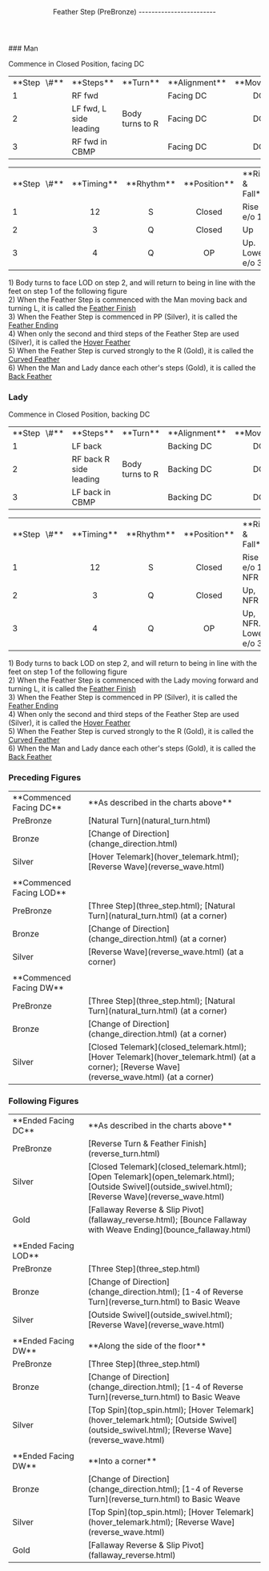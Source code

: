 <header>Feather Step (PreBronze)
------------------------

 </header>### Man

Commence in Closed Position, facing DC

 <table class="style1"> <tbody><tr> <td style="width:10%">**Step<span style="color:white">\_</span>\#**</td> <td style="width:38%">**Steps**</td> <td style="width:20%">**Turn**</td> <td style="width:16%">**Alignment**</td> <td style="width:16%;text-align:center">**Moving**</td> </tr> <tr> <td>1</td> <td>RF fwd</td> <td> </td> <td>Facing DC</td> <td style="text-align:center">DC</td> </tr> <tr> <td>2</td> <td>LF fwd, L side leading</td> <td>Body turns to R</td> <td>Facing DC</td> <td style="text-align:center">DC</td> </tr> <tr> <td>3</td> <td>RF fwd in CBMP</td> <td> </td> <td>Facing DC</td> <td style="text-align:center">DC</td> </tr> </tbody></table>

 <table class="style1"> <tbody><tr> <td style="width:10%">**Step<span style="color:white">\_</span>\#**</td> <td style="width:10%;text-align:center">**Timing**</td> <td style="width:10%;text-align:center">**Rhythm**</td> <td style="width:20%;text-align:center">**Position**</td> <td style="width:30%">**Rise &amp; Fall**</td> <td style="width:10%;text-align:center">**Sway**</td> <td style="width:10%;text-align:right">**Footwork**</td> </tr> <tr> <td>1</td> <td style="text-align:center">12</td> <td style="text-align:center">S</td> <td style="text-align:center">Closed</td> <td>Rise e/o 1</td> <td style="text-align:center"></td> <td style="text-align:right">HT</td> </tr> <tr> <td>2 </td> <td style="text-align:center">3</td> <td style="text-align:center">Q</td> <td style="text-align:center">Closed</td> <td>Up</td> <td style="text-align:center">R</td> <td style="text-align:right">T</td> </tr> <tr> <td>3</td> <td style="text-align:center">4</td> <td style="text-align:center">Q</td> <td style="text-align:center">OP</td> <td>Up. Lower e/o 3</td> <td style="text-align:center">R</td> <td style="text-align:right">TH</td> </tr> </tbody></table>

1\) Body turns to face LOD on step 2, and will return to being in line with the feet on step 1 of the following figure  
 2) When the Feather Step is commenced with the Man moving back and turning L, it is called the [Feather Finish](reverse_turn.html)  
 3) When the Feather Step is commenced in PP (Silver), it is called the [Feather Ending](feather_ending.html)  
 4) When only the second and third steps of the Feather Step are used (Silver), it is called the [Hover Feather](hover_feather.html)  
 5) When the Feather Step is curved strongly to the R (Gold), it is called the [Curved Feather](curved_feather_back.html)  
 6) When the Man and Lady dance each other's steps (Gold), it is called the [Back Feather](curved_feather_back.html)

### Lady

Commence in Closed Position, backing DC

 <table class="style1"> <tbody><tr> <td style="width:10%">**Step<span style="color:white">\_</span>\#**</td> <td style="width:38%">**Steps**</td> <td style="width:20%">**Turn**</td> <td style="width:16%">**Alignment**</td> <td style="width:16%;text-align:center">**Moving**</td> </tr> <tr> <td>1</td> <td>LF back</td> <td> </td> <td>Backing DC</td> <td style="text-align:center">DC</td> </tr> <tr> <td>2</td> <td>RF back R side leading</td> <td>Body turns to R</td> <td>Backing DC</td> <td style="text-align:center">DC</td> </tr> <tr> <td>3</td> <td>LF back in CBMP</td> <td> </td> <td>Backing DC</td> <td style="text-align:center">DC</td> </tr> </tbody></table>

 <table class="style1"> <tbody><tr> <td style="width:10%">**Step<span style="color:white">\_</span>\#**</td> <td style="width:10%;text-align:center">**Timing**</td> <td style="width:10%;text-align:center">**Rhythm**</td> <td style="width:20%;text-align:center">**Position**</td> <td style="width:30%">**Rise &amp; Fall**</td> <td style="width:10%;text-align:center">**Sway**</td> <td style="width:10%;text-align:right">**Footwork**</td> </tr> <tr> <td>1</td> <td style="text-align:center">12</td> <td style="text-align:center">S</td> <td style="text-align:center">Closed</td> <td>Rise e/o 1, NFR</td> <td style="text-align:center"></td> <td style="text-align:right">TH</td> </tr> <tr> <td>2</td> <td style="text-align:center">3</td> <td style="text-align:center">Q</td> <td style="text-align:center">Closed</td> <td>Up, NFR</td> <td style="text-align:center">L</td> <td style="text-align:right">TH</td> </tr> <tr> <td>3</td> <td style="text-align:center">4</td> <td style="text-align:center">Q</td> <td style="text-align:center">OP</td> <td>Up, NFR. Lower e/o 3</td> <td style="text-align:center">L</td> <td style="text-align:right">TH</td> </tr> </tbody></table>

1\) Body turns to back LOD on step 2, and will return to being in line with the feet on step 1 of the following figure  
 2) When the Feather Step is commenced with the Lady moving forward and turning L, it is called the [Feather Finish](reverse_turn.html)  
 3) When the Feather Step is commenced in PP (Silver), it is called the [Feather Ending](feather_ending.html)  
 4) When only the second and third steps of the Feather Step are used (Silver), it is called the [Hover Feather](hover_feather.html)  
 5) When the Feather Step is curved strongly to the R (Gold), it is called the [Curved Feather](curved_feather_back.html)  
 6) When the Man and Lady dance each other's steps (Gold), it is called the [Back Feather](curved_feather_back.html)

### Preceding Figures

 <table> <tbody><tr> <td style="width:30%">**Commenced Facing DC**</td> <td>**As described in the charts above**</td> </tr> <tr> <td style="width:30%">PreBronze</td> <td> [Natural Turn](natural_turn.html) </td> </tr> <tr> <td>Bronze</td> <td> [Change of Direction](change_direction.html) </td> </tr> <tr> <td>Silver</td> <td> [Hover Telemark](hover_telemark.html); [Reverse Wave](reverse_wave.html) </td> </tr> <tr> <td> </td> <td> </td> </tr> <tr> <td style="width:30%">**Commenced Facing LOD**</td> <td> </td> </tr> <tr> <td style="width:30%">PreBronze</td> <td> [Three Step](three_step.html); [Natural Turn](natural_turn.html) (at a corner) </td> </tr> <tr> <td>Bronze</td> <td> [Change of Direction](change_direction.html) (at a corner) </td> </tr> <tr> <td>Silver</td> <td> [Reverse Wave](reverse_wave.html) (at a corner) </td> </tr> <tr> <td> </td> <td> </td> </tr> <tr> <td>**Commenced Facing DW**</td> <td> </td> </tr> <tr> <td style="width:30%">PreBronze</td> <td> [Three Step](three_step.html); [Natural Turn](natural_turn.html) (at a corner) </td> </tr> <tr> <td>Bronze</td> <td> [Change of Direction](change_direction.html) (at a corner) </td> </tr> <tr> <td>Silver</td> <td> [Closed Telemark](closed_telemark.html); [Hover Telemark](hover_telemark.html) (at a corner); [Reverse Wave](reverse_wave.html) (at a corner) </td> </tr> </tbody></table>

### Following Figures

 <table> <tbody><tr> <td>**Ended Facing DC**</td> <td>**As described in the charts above**</td> </tr> <tr> <td style="width:30%">PreBronze</td> <td> [Reverse Turn &amp; Feather Finish](reverse_turn.html) </td> </tr> <tr> <td>Silver</td> <td> [Closed Telemark](closed_telemark.html); [Open Telemark](open_telemark.html); [Outside Swivel](outside_swivel.html); [Reverse Wave](reverse_wave.html) </td> </tr> <tr> <td style="width:30%">Gold</td> <td> [Fallaway Reverse &amp; Slip Pivot](fallaway_reverse.html); [Bounce Fallaway with Weave Ending](bounce_fallaway.html) </td> </tr> <tr> <td style="width:30%"> </td> <td> </td> </tr> <tr> <td>**Ended Facing LOD**</td> <td> </td> </tr> <tr> <td style="width:30%">PreBronze</td> <td> [Three Step](three_step.html) </td> </tr> <tr> <td>Bronze</td> <td> [Change of Direction](change_direction.html); [1-4 of Reverse Turn](reverse_turn.html) to Basic Weave </td> </tr> <tr> <td>Silver</td> <td> [Outside Swivel](outside_swivel.html); [Reverse Wave](reverse_wave.html) </td> </tr> <tr> <td style="width:30%"> </td> <td> </td> </tr> <tr> <td style="width:30%">**Ended Facing DW**</td> <td>**Along the side of the floor**</td> </tr> <tr> <td style="width:30%">PreBronze</td> <td> [Three Step](three_step.html) </td> </tr> <tr> <td>Bronze</td> <td> [Change of Direction](change_direction.html); [1-4 of Reverse Turn](reverse_turn.html) to Basic Weave </td> </tr> <tr> <td>Silver</td> <td> [Top Spin](top_spin.html); [Hover Telemark](hover_telemark.html); [Outside Swivel](outside_swivel.html); [Reverse Wave](reverse_wave.html) </td> </tr> <tr> <td> </td> <td> </td> </tr> <tr> <td style="width:30%">**Ended Facing DW**</td> <td>**Into a corner**</td> </tr> <tr> <td>Bronze</td> <td> [Change of Direction](change_direction.html); [1-4 of Reverse Turn](reverse_turn.html) to Basic Weave </td> </tr> <tr> <td>Silver</td> <td> [Top Spin](top_spin.html); [Hover Telemark](hover_telemark.html); [Reverse Wave](reverse_wave.html) </td> </tr> <tr> <td>Gold</td> <td> [Fallaway Reverse &amp; Slip Pivot](fallaway_reverse.html) </td> </tr> </tbody></table>